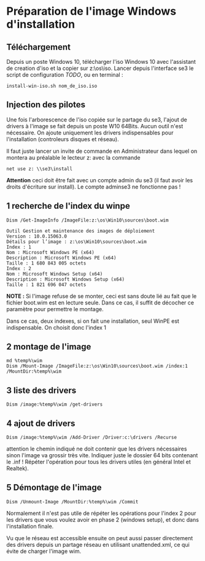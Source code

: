 # Préparation de l'image Windows d'installation
## Téléchargement
Depuis un poste Windows 10, télécharger l'iso Windows 10 avec l'assistant de creation d'iso et la copier sur z:\os\iso. 
Lancer depuis l'interface se3 le script de configuration *TODO*, ou en terminal :
```
install-win-iso.sh nom_de_iso.iso
``` 
## Injection des pilotes

Une fois l'arborescence de l'iso copiée sur le partage du se3, l'ajout de drivers à l'image se fait depuis un poste W10 64Bits. Aucun outil n'est nécessaire. 
On ajoute uniquement les drivers indispensables pour l'installation (controleurs disques et réseau).

Il faut juste lancer un invite de commande en Administrateur dans lequel on montera au préalable le lecteur z: avec la commande
```
net use z: \\se3\install
```
**Attention** ceci doit être fait avec un compte admin du se3 (il faut avoir les droits d'écriture sur install). Le compte adminse3 ne fonctionne pas !

1 recherche de l'index du winpe
--------------------------------

```
Dism /Get-ImageInfo /ImageFile:z:\os\Win10\sources\boot.wim
```
```
Outil Gestion et maintenance des images de déploiement
Version : 10.0.15063.0
Détails pour l’image : z:\os\Win10\sources\boot.wim
Index : 1
Nom : Microsoft Windows PE (x64)
Description : Microsoft Windows PE (x64)
Taille : 1 680 843 005 octets
Index : 2
Nom : Microsoft Windows Setup (x64)
Description : Microsoft Windows Setup (x64)
Taille : 1 821 696 047 octets
```
**NOTE :** 
Si l'image refuse de se monter, ceci est sans doute lié au fait que le fichier boot.wim est en lecture seule. Dans ce cas, il suffit de décocher ce paramètre pour permettre le montage.

Dans ce cas, deux indexes, si on fait une installation, seul WinPE est indispensable. On choisit donc l'index 1

2 montage de l'image
-------------------------

```
md %temp%\wim
Dism /Mount-Image /ImageFile:z:\os\Win10\sources\boot.wim /index:1 /MountDir:%temp%\wim
```

3 liste des drivers
--------------------
```
Dism /image:%temp%\wim /get-drivers
```

4 ajout de drivers
---
```
Dism /image:%temp%\wim /Add-Driver /Driver:c:\drivers /Recurse
```
attention le chemin indiqué ne doit contenir que les drivers nécessaires sinon l'image va grossir très vite. Indiquer juste le dossier 64 bits contenant le .inf !  Répéter l'opération pour tous les drivers utiles (en général Intel et Realtek).

5 Démontage de l'image
----
```
Dism /Unmount-Image /MountDir:%temp%\wim /Commit
```


Normalement il n'est pas utile de répéter les opérations pour l'index 2 pour les drivers que vous voulez avoir en phase 2 (windows setup), et donc dans l'installation finale. 

Vu que le réseau est accessible ensuite on peut aussi passer directement des drivers depuis un partage réseau en utilisant unattended.xml, ce qui évite de charger l'image wim. 
 
